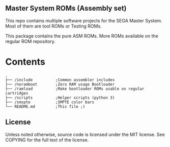 Master System ROMs (Assembly set)
---------------------------------

This repo contains multiple software projects for the SEGA Master
System. Most of them are tool ROMs or Testing ROMs.

This package contains the pure ASM ROMs. More ROMs available on the
regular ROM repository.

Contents
========

    .
    ├── /include          ;Common assembler includes
    ├── /noramboot        ;Zero RAM usage Bootloader
    ├── /ramload          ;Make bootloader ROMs usable on regular cartridges
    ├── /scripts          ;Helper scripts (python 3)
    ├── /smspte           ;SMPTE color bars
    └── README.md         ;This file ;)

License
-------

Unless noted otherwise, source code is licensed under the MIT license.
See COPYING for the full text of the license.
